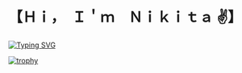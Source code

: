 # 【﻿Ｈｉ，　Ｉ＇ｍ　Ｎｉｋｉｔａ ✌】
[![Typing SVG](https://readme-typing-svg.herokuapp.com?color=%2336BCF7&lines=Intelligent+systems+student)](https://git.io/typing-svg)

[![trophy](https://github-profile-trophy.vercel.app/?username=CoolmixZero)](https://github.com/ryo-ma/github-profile-trophy)
